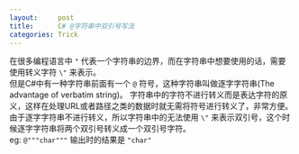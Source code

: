 ```yaml
---
layout:     post
title:      C# @字符串中双引号写法
categories: Trick
---
```


在很多编程语言中 `"` 代表一个字符串的边界，而在字符串中想要使用的话，需要使用转义字符 `\"` 来表示。  
但是C#中有一种字符串前面有一个 `@` 符号，这种字符串叫做逐字字符串(The advantage of verbatim string)。
字符串中的字符不进行转义而是表达字符的原义，这样在处理URL或者路径之类的数据时就无需将符号进行转义了，非常方便。  
由于逐字字符串不进行转义，所以字符串中的无法使用 `\"` 来表示双引号，这个时候逐字字符串将两个双引号转义成一个双引号字符。  
eg: `@"""char"""` 输出时的结果是 `"char"` 

